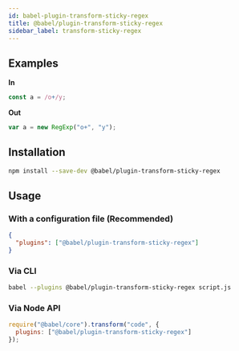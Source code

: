 ```yaml
---
id: babel-plugin-transform-sticky-regex
title: @babel/plugin-transform-sticky-regex
sidebar_label: transform-sticky-regex
---
```


## Examples

**In**

```javascript
const a = /o+/y;
```

**Out**

```javascript
var a = new RegExp("o+", "y");
```

## Installation

```sh
npm install --save-dev @babel/plugin-transform-sticky-regex
```

## Usage

### With a configuration file (Recommended)

```json
{
  "plugins": ["@babel/plugin-transform-sticky-regex"]
}
```

### Via CLI

```sh
babel --plugins @babel/plugin-transform-sticky-regex script.js
```

### Via Node API

```javascript
require("@babel/core").transform("code", {
  plugins: ["@babel/plugin-transform-sticky-regex"]
});
```

